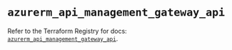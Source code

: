# `azurerm_api_management_gateway_api`

Refer to the Terraform Registry for docs: [`azurerm_api_management_gateway_api`](https://registry.terraform.io/providers/hashicorp/azurerm/4.28.0/docs/resources/api_management_gateway_api).
